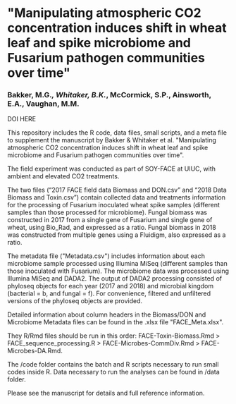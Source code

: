 # "Manipulating atmospheric CO2 concentration induces shift in wheat leaf and spike microbiome and Fusarium pathogen communities over time"
### Bakker, M.G.*, Whitaker, B.K.*, McCormick, S.P., Ainsworth, E.A., Vaughan, M.M.

DOI HERE

This repository includes the R code, data files, small scripts, and a meta file to supplement the manuscript by Bakker & Whitaker et al. "Manipulating atmospheric CO2 concentration induces shift in wheat leaf and spike microbiome and Fusarium pathogen communities over time".

The field experiment was conducted as part of SOY-FACE at UIUC, with ambient and elevated CO2 treatments. 

The two files (“2017 FACE field data Biomass and DON.csv” and “2018 Data Biomass and Toxin.csv”) contain collected data and treatments information for the processing of Fusarium inoculated wheat spike samples (different samples than those processed for microbiome). Fungal biomass was constructed in 2017 from a single gene of Fusarium and single gene of wheat, using Bio_Rad, and expressed as a ratio. Fungal biomass in 2018 was constructed from multiple genes using a Fluidigm, also expressed as a ratio.

The metadata file ("Metadata.csv") includes information about each microbiome sample processed using Illumina MiSeq (different samples than those inoculated with Fusarium). The microbiome data was processed using Illumina MiSeq and DADA2. The output of DADA2 processing consisted of phyloseq objects for each year (2017 and 2018) and microbial kingdom (bacterial = b, and fungal = f). For convenience, filtered and unfiltered versions of the phyloseq objects are provided.

Detailed information about column headers in the Biomass/DON and Microbiome Metadata files can be found in the .xlsx file "FACE_Meta.xlsx".

They R/Rmd files should be run in this order: FACE-Toxin-Biomass.Rmd > FACE_sequence_processing.R > FACE-Microbes-CommDiv.Rmd > FACE-Microbes-DA.Rmd. 

The /code folder contains the batch and R scripts necessary to run small codes inside R. Data necessary to run the analyses can be found in /data folder.

Please see the manuscript for details and full reference information.
